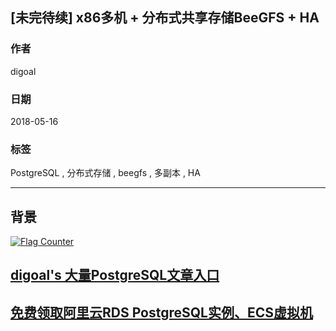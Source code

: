 ## [未完待续] x86多机 + 分布式共享存储BeeGFS + HA
                                                         
### 作者                                                         
digoal                                                         
                                                         
### 日期                                                         
2018-05-16                                                       
                                                         
### 标签                                                         
PostgreSQL , 分布式存储 , beegfs , 多副本 , HA 
                                                         
----                                                         
                                                         
## 背景      
  
<a rel="nofollow" href="http://info.flagcounter.com/h9V1"  ><img src="http://s03.flagcounter.com/count/h9V1/bg_FFFFFF/txt_000000/border_CCCCCC/columns_2/maxflags_12/viewers_0/labels_0/pageviews_0/flags_0/"  alt="Flag Counter"  border="0"  ></a>  
  
  
  
  
  
  
## [digoal's 大量PostgreSQL文章入口](https://github.com/digoal/blog/blob/master/README.md "22709685feb7cab07d30f30387f0a9ae")
  
  
## [免费领取阿里云RDS PostgreSQL实例、ECS虚拟机](https://free.aliyun.com/ "57258f76c37864c6e6d23383d05714ea")
  
